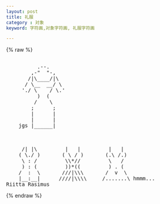 ```yaml
---
layout: post
title: 礼服
category : 对象
keyword: 字符画,对象字符画, 礼服字符画

---
```

{% raw %}
<pre>

          .--.
        ,-"  "-,
       /|\____/|\
      / \__  __/ \
     './ \    / \.'
          )  (
         /    \
        ;      ;
        |      |
        |      |
    jgs |______|



     /| |\         |   |         |   |
    ( \./ )       ( \ / )       (.\ /.)
     \ : /         \\*//         \   /
     ) : (         ))*((         ) . (
    /  :  \       ///|\\\       /  v  \
    |__:__|      ////|\\\\     /.......\ hmmm...
Riitta Rasimus </pre>
{% endraw %}
